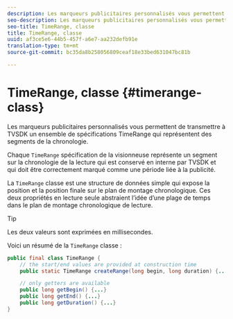 ```yaml
---
description: Les marqueurs publicitaires personnalisés vous permettent de transmettre à TVSDK un ensemble de spécifications TimeRange qui représentent des segments de la chronologie.
seo-description: Les marqueurs publicitaires personnalisés vous permettent de transmettre à TVSDK un ensemble de spécifications TimeRange qui représentent des segments de la chronologie.
seo-title: TimeRange, classe
title: TimeRange, classe
uuid: af3ce5e6-44b5-457f-a6e7-aa232defb91e
translation-type: tm+mt
source-git-commit: bc35da8b258056809ceaf18e33bed631047bc81b

---
```



# TimeRange, classe {#timerange-class}

Les marqueurs publicitaires personnalisés vous permettent de transmettre à TVSDK un ensemble de spécifications TimeRange qui représentent des segments de la chronologie.

<!--<a id="section_42EB6D62627A424ABA250E3246EFEFC3"></a>-->

Chaque `TimeRange` spécification de la visionneuse représente un segment sur la chronologie de la lecture qui est conservé en interne par TVSDK et qui doit être correctement marqué comme une période liée à la publicité.

La `TimeRange` classe est une structure de données simple qui expose la position  et la position finale sur le plan de montage chronologique. Ces deux propriétés en lecture seule abstraient l’idée d’une plage de temps dans le plan de montage chronologique de lecture.

>[!TIP]
>
>Les deux valeurs sont exprimées en millisecondes.

Voici un résumé de la `TimeRange` classe :

```java
public final class TimeRange {
    // the start/end values are provided at construction time
    public static TimeRange createRange(long begin, long duration) {...} 

    // only getters are available
    public long getBegin() {...} 
    public long getEnd() {...} 
    public long getDuration() {...}
}
```
